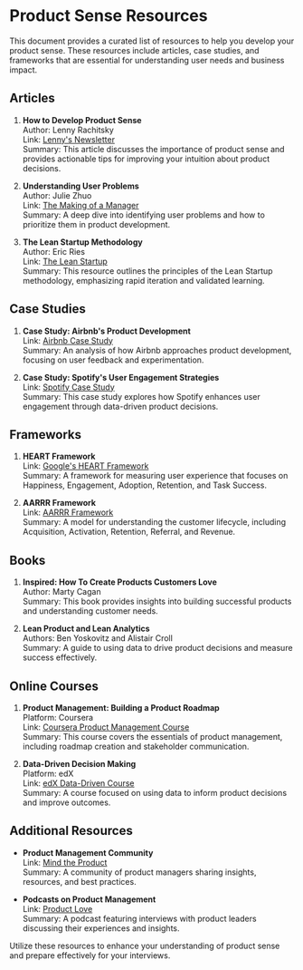 # Product Sense Resources

This document provides a curated list of resources to help you develop your product sense. These resources include articles, case studies, and frameworks that are essential for understanding user needs and business impact.

## Articles

1. **How to Develop Product Sense**  
   Author: Lenny Rachitsky  
   Link: [Lenny's Newsletter](https://www.lennysnewsletter.com)  
   Summary: This article discusses the importance of product sense and provides actionable tips for improving your intuition about product decisions.

2. **Understanding User Problems**  
   Author: Julie Zhuo  
   Link: [The Making of a Manager](https://www.juliezhuo.com)  
   Summary: A deep dive into identifying user problems and how to prioritize them in product development.

3. **The Lean Startup Methodology**  
   Author: Eric Ries  
   Link: [The Lean Startup](https://leanstartup.co)  
   Summary: This resource outlines the principles of the Lean Startup methodology, emphasizing rapid iteration and validated learning.

## Case Studies

1. **Case Study: Airbnb's Product Development**  
   Link: [Airbnb Case Study](https://www.airbnb.com)  
   Summary: An analysis of how Airbnb approaches product development, focusing on user feedback and experimentation.

2. **Case Study: Spotify's User Engagement Strategies**  
   Link: [Spotify Case Study](https://www.spotify.com)  
   Summary: This case study explores how Spotify enhances user engagement through data-driven product decisions.

## Frameworks

1. **HEART Framework**  
   Link: [Google's HEART Framework](https://www.google.com)  
   Summary: A framework for measuring user experience that focuses on Happiness, Engagement, Adoption, Retention, and Task Success.

2. **AARRR Framework**  
   Link: [AARRR Framework](https://www.startupmetrics.com)  
   Summary: A model for understanding the customer lifecycle, including Acquisition, Activation, Retention, Referral, and Revenue.

## Books

1. **Inspired: How To Create Products Customers Love**  
   Author: Marty Cagan  
   Summary: This book provides insights into building successful products and understanding customer needs.

2. **Lean Product and Lean Analytics**  
   Authors: Ben Yoskovitz and Alistair Croll  
   Summary: A guide to using data to drive product decisions and measure success effectively.

## Online Courses

1. **Product Management: Building a Product Roadmap**  
   Platform: Coursera  
   Link: [Coursera Product Management Course](https://www.coursera.org)  
   Summary: This course covers the essentials of product management, including roadmap creation and stakeholder communication.

2. **Data-Driven Decision Making**  
   Platform: edX  
   Link: [edX Data-Driven Course](https://www.edx.org)  
   Summary: A course focused on using data to inform product decisions and improve outcomes.

## Additional Resources

- **Product Management Community**  
  Link: [Mind the Product](https://www.mindtheproduct.com)  
  Summary: A community of product managers sharing insights, resources, and best practices.

- **Podcasts on Product Management**  
  Link: [Product Love](https://www.productlovepodcast.com)  
  Summary: A podcast featuring interviews with product leaders discussing their experiences and insights.

Utilize these resources to enhance your understanding of product sense and prepare effectively for your interviews.